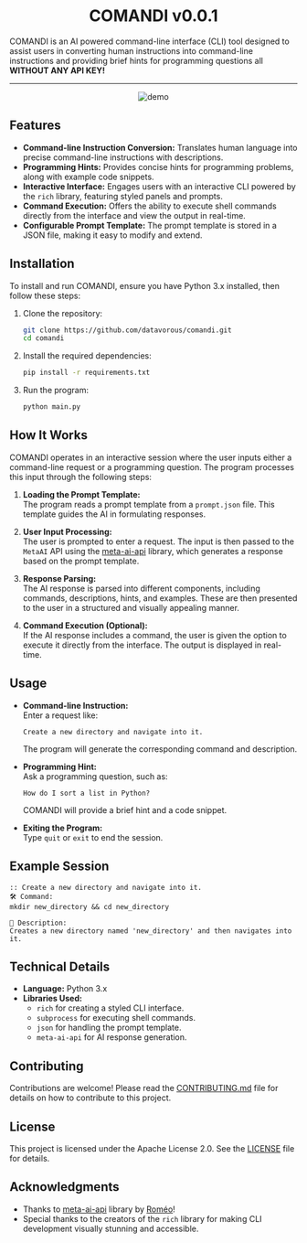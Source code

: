 <div align="center"> 
   
# COMANDI v0.0.1

</div>

COMANDI is an AI powered command-line interface (CLI) tool designed to assist users in converting human instructions into command-line instructions and providing brief hints for programming questions all **WITHOUT ANY API KEY!**

---

<div align="center"> 
<img src="https://raw.githubusercontent.com/datavorous/comandi/main/demo1.gif" alt="demo">
</div>

## Features

- **Command-line Instruction Conversion:** Translates human language into precise command-line instructions with descriptions.
- **Programming Hints:** Provides concise hints for programming problems, along with example code snippets.
- **Interactive Interface:** Engages users with an interactive CLI powered by the `rich` library, featuring styled panels and prompts.
- **Command Execution:** Offers the ability to execute shell commands directly from the interface and view the output in real-time.
- **Configurable Prompt Template:** The prompt template is stored in a JSON file, making it easy to modify and extend.

## Installation

To install and run COMANDI, ensure you have Python 3.x installed, then follow these steps:

1. Clone the repository:
   ```bash
   git clone https://github.com/datavorous/comandi.git
   cd comandi
   ```

2. Install the required dependencies:
   ```bash
   pip install -r requirements.txt
   ```

3. Run the program:
   ```bash
   python main.py
   ```

## How It Works

COMANDI operates in an interactive session where the user inputs either a command-line request or a programming question. The program processes this input through the following steps:

1. **Loading the Prompt Template:**  
   The program reads a prompt template from a `prompt.json` file. This template guides the AI in formulating responses.

2. **User Input Processing:**  
   The user is prompted to enter a request. The input is then passed to the `MetaAI` API using the [meta-ai-api](https://github.com/Strvm/meta-ai-api) library, which generates a response based on the prompt template.

3. **Response Parsing:**  
   The AI response is parsed into different components, including commands, descriptions, hints, and examples. These are then presented to the user in a structured and visually appealing manner.

4. **Command Execution (Optional):**  
   If the AI response includes a command, the user is given the option to execute it directly from the interface. The output is displayed in real-time.

## Usage

- **Command-line Instruction:**  
  Enter a request like:
  ```
  Create a new directory and navigate into it.
  ```
  The program will generate the corresponding command and description.

- **Programming Hint:**  
  Ask a programming question, such as:
  ```
  How do I sort a list in Python?
  ```
  COMANDI will provide a brief hint and a code snippet.

- **Exiting the Program:**  
  Type `quit` or `exit` to end the session.

## Example Session

```
:: Create a new directory and navigate into it.
🛠️ Command:
mkdir new_directory && cd new_directory

📄 Description:
Creates a new directory named 'new_directory' and then navigates into it.
```

## Technical Details

- **Language:** Python 3.x
- **Libraries Used:**
  - `rich` for creating a styled CLI interface.
  - `subprocess` for executing shell commands.
  - `json` for handling the prompt template.
  - `meta-ai-api` for AI response generation.

## Contributing

Contributions are welcome! Please read the [CONTRIBUTING.md](CONTRIBUTING.md) file for details on how to contribute to this project.

## License

This project is licensed under the Apache License 2.0. See the [LICENSE](LICENSE) file for details.

## Acknowledgments

- Thanks to [meta-ai-api](https://github.com/Strvm/meta-ai-api) library by [Roméo](https://github.com/Strvm)!
- Special thanks to the creators of the `rich` library for making CLI development visually stunning and accessible. 
